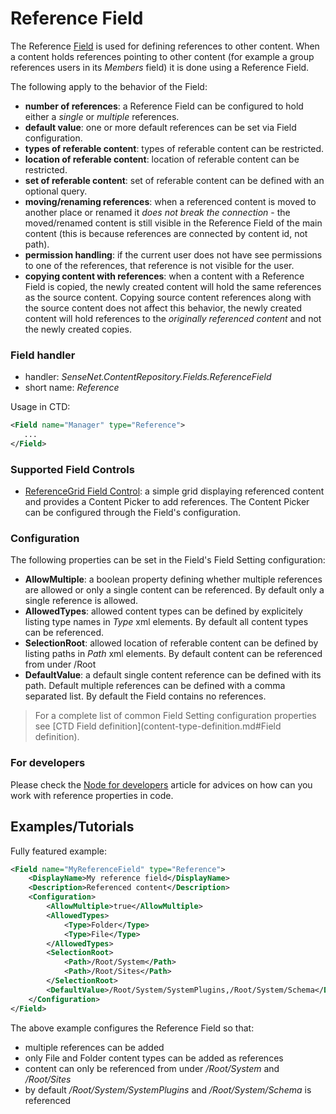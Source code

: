 # Reference Field

The Reference [Field](field.md) is used for defining references to other content. When a content holds references pointing to other content (for example a group references users in its *Members* field) it is done using a Reference Field.

The following apply to the behavior of the Field:
- **number of references**: a Reference Field can be configured to hold either a *single* or *multiple* references.
- **default value**: one or more default references can be set via Field configuration.
- **types of referable content**: types of referable content can be restricted.
- **location of referable content**: location of referable content can be restricted.
- **set of referable content**: set of referable content can be defined with an optional query.
- **moving/renaming references**: when a referenced content is moved to another place or renamed it *does not break the connection* - the moved/renamed content is still visible in the Reference Field of the main content (this is because references are connected by content id, not path).
- **permission handling**: if the current user does not have see permissions to one of the references, that reference is not visible for the user.
- **copying content with references**: when a content with a Reference Field is copied, the newly created content will hold the same references as the source content. Copying source content references along with the source content does not affect this behavior, the newly created content will hold references to the *originally referenced content* and not the newly created copies.

### Field handler

- handler: *SenseNet.ContentRepository.Fields.ReferenceField*
- short name: *Reference*

Usage in CTD:

```xml
<Field name="Manager" type="Reference">
   ...
</Field>
```

### Supported Field Controls

- [ReferenceGrid Field Control](reference-grid-fieldcontrol.md): a simple grid displaying referenced content and provides a Content Picker to add references. The Content Picker can be configured through the Field's configuration.

### Configuration

The following properties can be set in the Field's Field Setting configuration:

- **AllowMultiple**: a boolean property defining whether multiple references are allowed or only a single content can be referenced. By default only a single reference is allowed.
- **AllowedTypes**: allowed content types can be defined by explicitely listing type names in *Type* xml elements. By default all content types can be referenced.
- **SelectionRoot**: allowed location of referable content can be defined by listing paths in *Path* xml elements. By default content can be referenced from under /Root
- **DefaultValue**: a default single content reference can be defined with its path. Default multiple references can be defined with a comma separated list. By default the Field contains no references.

> For a complete list of common Field Setting configuration properties see [CTD Field definition](content-type-definition.md#Field definition).

### For developers

Please check the [Node for developers](node-for-developers.md) article for advices on how can you work with reference properties in code.

## Examples/Tutorials

Fully featured example:

```xml
<Field name="MyReferenceField" type="Reference">
	<DisplayName>My reference field</DisplayName>
	<Description>Referenced content</Description>
	<Configuration>
		<AllowMultiple>true</AllowMultiple>
		<AllowedTypes>
			<Type>Folder</Type>
			<Type>File</Type>
		</AllowedTypes>
		<SelectionRoot>
			<Path>/Root/System</Path>
			<Path>/Root/Sites</Path>
		</SelectionRoot>
		<DefaultValue>/Root/System/SystemPlugins,/Root/System/Schema</DefaultValue>
	</Configuration>
</Field>
```

The above example configures the Reference Field so that:

- multiple references can be added
- only File and Folder content types can be added as references
- content can only be referenced from under _/Root/System_ and _/Root/Sites_
- by default _/Root/System/SystemPlugins_ and _/Root/System/Schema_ is referenced